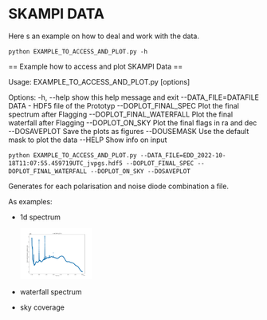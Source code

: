 # SKAMPI DATA

Here s an example on how to deal and work with the data.

```
python EXAMPLE_TO_ACCESS_AND_PLOT.py -h
```

== Example how to access and plot SKAMPI Data == 

Usage: EXAMPLE_TO_ACCESS_AND_PLOT.py [options]

Options:
  -h, --help            show this help message and exit
  --DATA_FILE=DATAFILE  DATA - HDF5 file of the Prototyp
  --DOPLOT_FINAL_SPEC   Plot the final spectrum after Flagging
  --DOPLOT_FINAL_WATERFALL
                        Plot the final waterfall after Flagging
  --DOPLOT_ON_SKY       Plot the final flags in ra and dec
  --DOSAVEPLOT          Save the plots as figures
  --DOUSEMASK           Use the default mask to plot the data
  --HELP                Show info on input



```
python EXAMPLE_TO_ACCESS_AND_PLOT.py --DATA_FILE=EDD_2022-10-18T11:07:55.459719UTC_jvpgs.hdf5 --DOPLOT_FINAL_SPEC --DOPLOT_FINAL_WATERFALL --DOPLOT_ON_SKY --DOSAVEPLOT
```

Generates for each polarisation and noise diode combination a file.

As examples:

- 1d spectrum
  
  ![]()<img src="https://github.com/hrkloeck/SKAMPI_DATA/blob/main/work_with_the_dataset/EDD_2022-10-18T11%3A07%3A55.459719UTC_jvpgs_scan_000_P0_ND0_SPEC.png" width=30%>

- waterfall spectrum

- sky coverage

